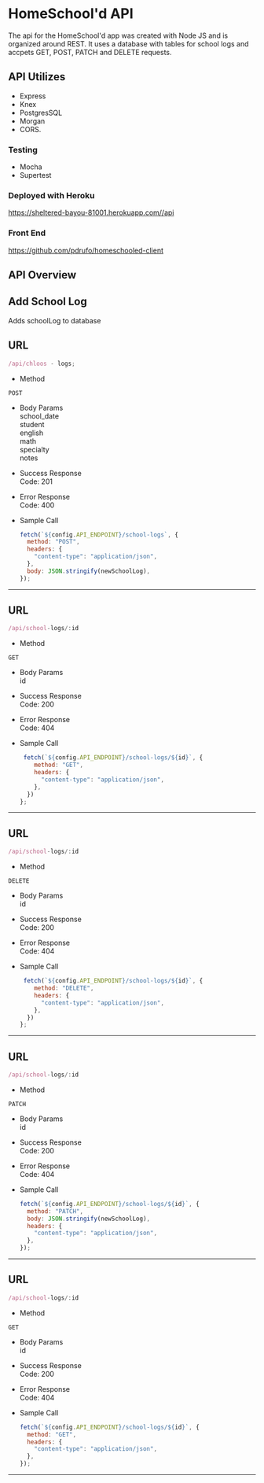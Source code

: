 # HomeSchool'd API

The api for the HomeSchool'd app was created with Node JS and is organized around REST. It uses a database with tables for school logs and accpets GET, POST, PATCH and DELETE requests.

## API Utilizes

- Express
- Knex
- PostgresSQL
- Morgan
- CORS.

### Testing

- Mocha
- Supertest

### Deployed with Heroku

https://sheltered-bayou-81001.herokuapp.com//api

### Front End

https://github.com/pdrufo/homeschooled-client

## API Overview

## Add School Log

Adds schoolLog to database

## URL

```javascript
/api/chloos - logs;
```

- Method

```
POST
```

- Body Params\
  school_date\
  student\
  english\
  math\
  specialty\
  notes

- Success Response\
  Code: 201

- Error Response\
  Code: 400

- Sample Call
  ```javascript
  fetch(`${config.API_ENDPOINT}/school-logs`, {
    method: "POST",
    headers: {
      "content-type": "application/json",
    },
    body: JSON.stringify(newSchoolLog),
  });
  ```

---

## URL

```javascript
/api/school-logs/:id
```

- Method

```
GET
```

- Body Params\
  id

- Success Response\
  Code: 200

- Error Response\
  Code: 404

- Sample Call
  ```javascript
   fetch(`${config.API_ENDPOINT}/school-logs/${id}`, {
      method: "GET",
      headers: {
        "content-type": "application/json",
      },
    })
  };
  ```

---

## URL

```javascript
/api/school-logs/:id
```

- Method

```
DELETE
```

- Body Params\
  id

- Success Response\
  Code: 200

- Error Response\
  Code: 404

- Sample Call
  ```javascript
   fetch(`${config.API_ENDPOINT}/school-logs/${id}`, {
      method: "DELETE",
      headers: {
        "content-type": "application/json",
      },
    })
  };
  ```

---

## URL

```javascript
/api/school-logs/:id
```

- Method

```
PATCH
```

- Body Params\
  id

- Success Response\
  Code: 200

- Error Response\
  Code: 404

- Sample Call
  ```javascript
  fetch(`${config.API_ENDPOINT}/school-logs/${id}`, {
    method: "PATCH",
    body: JSON.stringify(newSchoolLog),
    headers: {
      "content-type": "application/json",
    },
  });
  ```

---

## URL

```javascript
/api/school-logs/:id
```

- Method

```
GET
```

- Body Params\
  id

- Success Response\
  Code: 200

- Error Response\
  Code: 404

- Sample Call
  ```javascript
  fetch(`${config.API_ENDPOINT}/school-logs/${id}`, {
    method: "GET",
    headers: {
      "content-type": "application/json",
    },
  });
  ```

---
